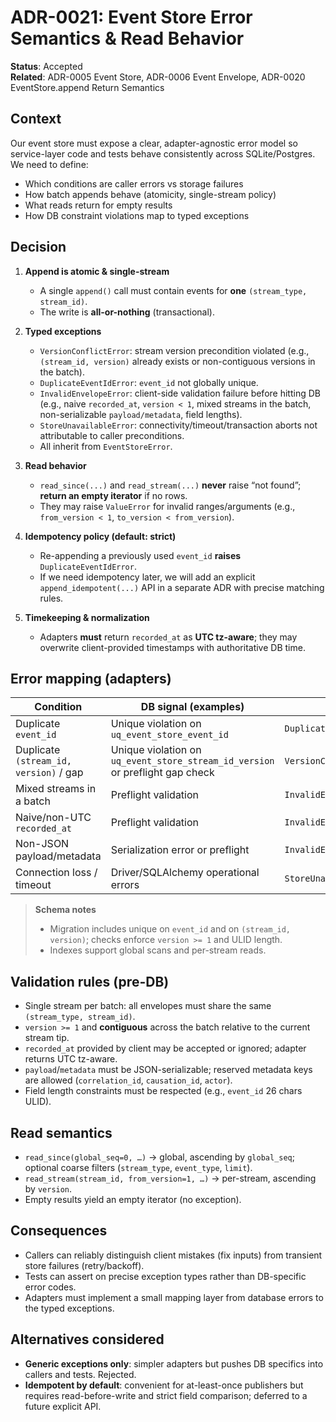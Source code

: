 # ADR-0021: Event Store Error Semantics & Read Behavior

**Status**: Accepted <br>
**Related**: ADR-0005 Event Store, ADR-0006 Event Envelope, ADR-0020 EventStore.append Return Semantics

## Context

Our event store must expose a clear, adapter-agnostic error model so service-layer code and tests behave consistently across SQLite/Postgres. We need to define:

- Which conditions are caller errors vs storage failures
- How batch appends behave (atomicity, single-stream policy)
- What reads return for empty results
- How DB constraint violations map to typed exceptions

## Decision

1) **Append is atomic & single-stream**
   - A single `append()` call must contain events for **one** `(stream_type, stream_id)`.
   - The write is **all-or-nothing** (transactional).

2) **Typed exceptions**
   - `VersionConflictError`: stream version precondition violated (e.g., `(stream_id, version)` already exists or non-contiguous versions in the batch).
   - `DuplicateEventIdError`: `event_id` not globally unique.
   - `InvalidEnvelopeError`: client-side validation failure before hitting DB (e.g., naive `recorded_at`, `version < 1`, mixed streams in the batch, non-serializable `payload/metadata`, field lengths).
   - `StoreUnavailableError`: connectivity/timeout/transaction aborts not attributable to caller preconditions.
   - All inherit from `EventStoreError`.

3) **Read behavior**
   - `read_since(...)` and `read_stream(...)` **never** raise “not found”; **return an empty iterator** if no rows.
   - They may raise `ValueError` for invalid ranges/arguments (e.g., `from_version < 1`, `to_version < from_version`).

4) **Idempotency policy (default: strict)**
   - Re-appending a previously used `event_id` **raises** `DuplicateEventIdError`.
   - If we need idempotency later, we will add an explicit `append_idempotent(...)` API in a separate ADR with precise matching rules.

5) **Timekeeping & normalization**
   - Adapters **must** return `recorded_at` as **UTC tz-aware**; they may overwrite client-provided timestamps with authoritative DB time.

## Error mapping (adapters)

| Condition                              | DB signal (examples)                                                          | Raise                   |
| -------------------------------------- | ----------------------------------------------------------------------------- | ----------------------- |
| Duplicate `event_id`                   | Unique violation on `uq_event_store_event_id`                                 | `DuplicateEventIdError` |
| Duplicate `(stream_id, version)` / gap | Unique violation on `uq_event_store_stream_id_version` or preflight gap check | `VersionConflictError`  |
| Mixed streams in a batch               | Preflight validation                                                          | `InvalidEnvelopeError`  |
| Naive/non-UTC `recorded_at`            | Preflight validation                                                          | `InvalidEnvelopeError`  |
| Non-JSON payload/metadata              | Serialization error or preflight                                              | `InvalidEnvelopeError`  |
| Connection loss / timeout              | Driver/SQLAlchemy operational errors                                          | `StoreUnavailableError` |

> **Schema notes**
>
> - Migration includes unique on `event_id` and on `(stream_id, version)`; checks enforce `version >= 1` and ULID length.
> - Indexes support global scans and per-stream reads.

## Validation rules (pre-DB)

- Single stream per batch: all envelopes must share the same `(stream_type, stream_id)`.
- `version >= 1` and **contiguous** across the batch relative to the current stream tip.
- `recorded_at` provided by client may be accepted or ignored; adapter returns UTC tz-aware.
- `payload`/`metadata` must be JSON-serializable; reserved metadata keys are allowed (`correlation_id`, `causation_id`, `actor`).
- Field length constraints must be respected (e.g., `event_id` 26 chars ULID).

## Read semantics

- `read_since(global_seq=0, …)` → global, ascending by `global_seq`; optional coarse filters (`stream_type`, `event_type`, `limit`).
- `read_stream(stream_id, from_version=1, …)` → per-stream, ascending by `version`.
- Empty results yield an empty iterator (no exception).

## Consequences

- Callers can reliably distinguish client mistakes (fix inputs) from transient store failures (retry/backoff).
- Tests can assert on precise exception types rather than DB-specific error codes.
- Adapters must implement a small mapping layer from database errors to the typed exceptions.

## Alternatives considered

- **Generic exceptions only**: simpler adapters but pushes DB specifics into callers and tests. Rejected.
- **Idempotent by default**: convenient for at-least-once publishers but requires read-before-write and strict field comparison; deferred to a future explicit API.
